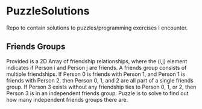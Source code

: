 # PuzzleSolutions
Repo to contain solutions to puzzles/programming exercises I encounter.

## Friends Groups
Provided is a 2D Array of friendship relationships, where the (i,j) element indicates if Person i and Person j are friends.
A friends group consists of multiple friendships. If Person 0 is friends with Person 1, and Person 1 is friends with Person 2, then Person 0, 1, and 2 are all part of a single friends group. If Person 3 exists without any friendship ties to Person 0, 1, or 2, then Person 3 is in an independent friends group.
Puzzle is to solve to find out how many independent friends groups there are.

